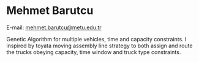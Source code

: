 # Mehmet Barutcu

E-mail: mehmet.barutcu@metu.edu.tr

Genetic Algorithm for multiple vehicles, time and capacity constraints. I inspired by toyata moving assembly line strategy to both assign and route
the trucks obeying capacity, time window and truck type constraints.
